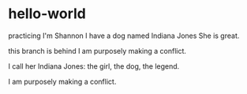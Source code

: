 # hello-world
practicing
I'm Shannon
I have a dog named Indiana Jones
She is great.

this branch is behind
I am purposely making a conflict.

I call her Indiana Jones: the girl, the dog, the legend.

I am purposely making a conflict.


